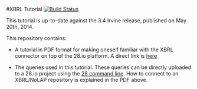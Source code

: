 #XBRL Tutorial [![Build Status](https://travis-ci.org/28msec/xbrl-tutorial.svg?branch=master)](https://travis-ci.org/28msec/xbrl-tutorial)

This tutorial is up-to-date against the 3.4 Irvine release, published on May 20th, 2014.

This repository contains:
- A tutorial in PDF format for making oneself familiar with the XBRL connector on top of the 28.io platform. A direct link is [here](https://github.com/28msec/xbrl-tutorial/blob/master/tutorial/en-US/out/pdf/SECTutorial.pdf?raw=true)

- The queries used in this tutorial. These queries can be directly uploaded to a 28.io project using the [28 command line](https://github.com/28msec/28). How to connect to an XBRL/NoLAP repository is explained in the PDF above.

